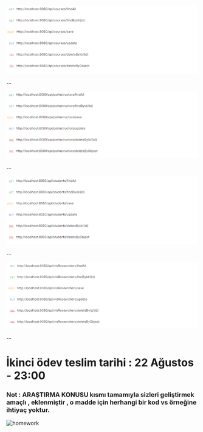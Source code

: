 ![image](./src/main/resources/images/Course.PNG)

--

![image](./src/main/resources/images/PermanentInstructor.PNG)

--

![image](./src/main/resources/images/Student.PNG)

--

![image](./src/main/resources/images/Visitingresearcher.PNG)

--

# İkinci ödev teslim tarihi : 22 Ağustos - 23:00
### Not : ARAŞTIRMA KONUSU kısmı tamamıyla sizleri geliştirmek amaçlı , eklenmiştir , o madde için herhangi bir kod vs örneğine ihtiyaç yoktur.

![homework](https://user-images.githubusercontent.com/45206582/129493929-01f3b3a7-793f-4057-959a-ac5fb05ad8a8.png)
